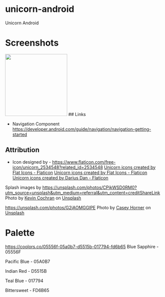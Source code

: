 # unicorn-android
Unicorn Android

# Screenshots
<img src="https://github.com/arunabhdas/unicorn-android/blob/main/screenshots/screenshot_1.png" width="200"/>
## Links

* Navigation Component
https://developer.android.com/guide/navigation/navigation-getting-started

## Attribution
* Icon designed by - 
https://www.flaticon.com/free-icon/unicorn_2534548?related_id=2534548
<a href="https://www.flaticon.com/free-icons/unicorn" title="unicorn icons">Unicorn icons created by Flat Icons - Flaticon</a>
<a href="https://www.flaticon.com/free-icons/unicorn" title="unicorn icons">Unicorn icons created by Flat Icons - Flaticon</a>
<a href="https://www.flaticon.com/free-icons/unicorn" title="unicorn icons">Unicorn icons created by Darius Dan - Flaticon</a>

Splash images by 
https://unsplash.com/photos/CPjkWSD0RM0?utm_source=unsplash&utm_medium=referral&utm_content=creditShareLink
Photo by <a href="https://unsplash.com/@kevincaptures?utm_source=unsplash&utm_medium=referral&utm_content=creditCopyText">Kevin Cochran</a> on <a href="https://unsplash.com/s/photos/stars-sky?utm_source=unsplash&utm_medium=referral&utm_content=creditCopyText">Unsplash</a>
 
https://unsplash.com/photos/G2jAOMGGlPE
Photo by <a href="https://unsplash.com/@mischievous_penguins?utm_source=unsplash&utm_medium=referral&utm_content=creditCopyText">Casey Horner</a> on <a href="https://unsplash.com/photos/CPjkWSD0RM0?utm_source=unsplash&utm_medium=referral&utm_content=creditCopyText">Unsplash</a>
   

# Palette
https://coolors.co/05556f-05a0b7-d5515b-017794-fd6b65
Blue Sapphire - 05556F

Pacific Blue - 05A0B7

Indian Red - D5515B

Teal Blue - 017794

Bittersweet - FD6B65


